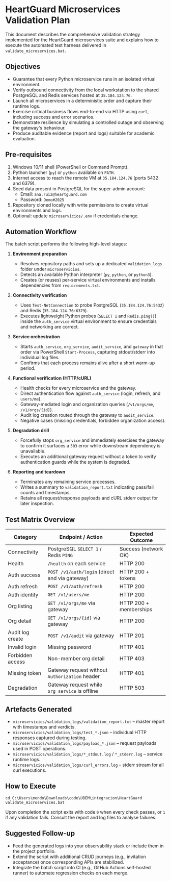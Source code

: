 # HeartGuard Microservices Validation Plan

This document describes the comprehensive validation strategy implemented for the HeartGuard microservices suite and explains how to execute the automated test harness delivered in `validate_microservices.bat`.

## Objectives
- Guarantee that every Python microservice runs in an isolated virtual environment.
- Verify outbound connectivity from the local workstation to the shared PostgreSQL and Redis services hosted at `35.184.124.76`.
- Launch all microservices in a deterministic order and capture their runtime logs.
- Exercise critical business flows end-to-end via HTTP using `curl`, including success and error scenarios.
- Demonstrate resilience by simulating a controlled outage and observing the gateway's behaviour.
- Produce auditable evidence (report and logs) suitable for academic evaluation.

## Pre-requisites
1. Windows 10/11 shell (PowerShell or Command Prompt).
2. Python launcher (`py`) or `python` available on `PATH`.
3. Internet access to reach the remote VM at `35.184.124.76` (ports 5432 and 6379).
4. Seed data present in PostgreSQL for the super-admin account:
   - Email: `ana.ruiz@heartguard.com`
   - Password: `Demo#2025`
5. Repository cloned locally with write permissions to create virtual environments and logs.
6. Optional: update `microservicios/.env` if credentials change.

## Automation Workflow
The batch script performs the following high-level stages:

1. **Environment preparation**
   - Resolves repository paths and sets up a dedicated `validation_logs` folder under `microservicios`.
   - Detects an available Python interpreter (`py`, `python`, or `python3`).
   - Creates (or reuses) per-service virtual environments and installs dependencies from `requirements.txt`.

2. **Connectivity verification**
   - Uses `Test-NetConnection` to probe PostgreSQL (`35.184.124.76:5432`) and Redis (`35.184.124.76:6379`).
   - Executes lightweight Python probes (`SELECT 1` and `Redis.ping()`) inside the `auth_service` virtual environment to ensure credentials and networking are correct.

3. **Service orchestration**
   - Starts `auth_service`, `org_service`, `audit_service`, and `gateway` in that order via PowerShell `Start-Process`, capturing stdout/stderr into individual log files.
   - Confirms that each process remains alive after a short warm-up period.

4. **Functional verification (HTTP/cURL)**
   - Health checks for every microservice and the gateway.
   - Direct authentication flow against `auth_service` (login, refresh, and `users/me`).
   - Gateway-mediated login and organization queries (`/v1/orgs/me`, `/v1/orgs/{id}`).
   - Audit log creation routed through the gateway to `audit_service`.
   - Negative cases (missing credentials, forbidden organization access).

5. **Degradation drill**
   - Forcefully stops `org_service` and immediately exercises the gateway to confirm it surfaces a `503` error while downstream dependency is unavailable.
   - Executes an additional gateway request without a token to verify authentication guards while the system is degraded.

6. **Reporting and teardown**
   - Terminates any remaining service processes.
   - Writes a summary to `validation_report.txt` indicating pass/fail counts and timestamps.
   - Retains all request/response payloads and cURL stderr output for later inspection.

## Test Matrix Overview
| Category            | Endpoint / Action                                  | Expected Outcome |
|--------------------|----------------------------------------------------|------------------|
| Connectivity       | PostgreSQL `SELECT 1` / Redis `PING`               | Success (network OK) |
| Health             | `/health` on each service                          | HTTP 200 |
| Auth success       | `POST /v1/auth/login` (direct and via gateway)     | HTTP 200 + tokens |
| Auth refresh       | `POST /v1/auth/refresh`                            | HTTP 200 |
| Auth identity      | `GET /v1/users/me`                                 | HTTP 200 |
| Org listing        | `GET /v1/orgs/me` via gateway                      | HTTP 200 + memberships |
| Org detail         | `GET /v1/orgs/{id}` via gateway                    | HTTP 200 |
| Audit log create   | `POST /v1/audit` via gateway                       | HTTP 201 |
| Invalid login      | Missing password                                   | HTTP 401 |
| Forbidden access   | Non-member org detail                              | HTTP 403 |
| Missing token      | Gateway request without `Authorization` header     | HTTP 401 |
| Degradation        | Gateway request while `org_service` is offline     | HTTP 503 |

## Artefacts Generated
- `microservicios/validation_logs/validation_report.txt` – master report with timestamps and verdicts.
- `microservicios/validation_logs/test_*.json` – individual HTTP responses captured during testing.
- `microservicios/validation_logs/payload_*.json` – request payloads used in POST operations.
- `microservicios/validation_logs/*_stdout.log` / `*_stderr.log` – service runtime logs.
- `microservicios/validation_logs/curl_errors.log` – stderr stream for all curl executions.

## How to Execute
```batch
cd C:\Users\mendo\Downloads\code\UDEM\integracion\HeartGuard
validate_microservices.bat
```

Upon completion the script exits with code `0` when every check passes, or `1` if any validation fails. Consult the report and log files to analyse failures.

## Suggested Follow-up
- Feed the generated logs into your observability stack or include them in the project portfolio.
- Extend the script with additional CRUD journeys (e.g., invitation acceptance) once corresponding APIs are stabilized.
- Integrate the batch script into CI (e.g., GitHub Actions self-hosted runner) to automate regression checks on each merge.
